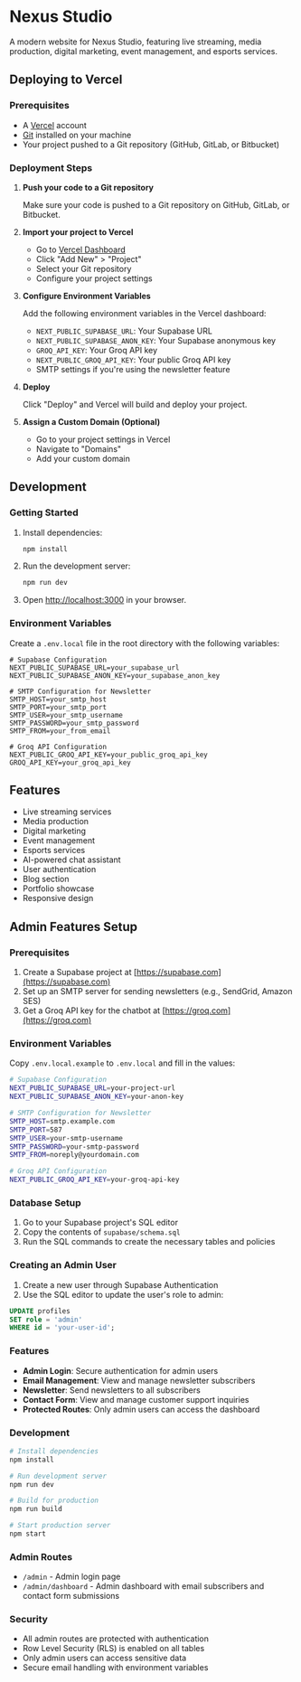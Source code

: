 # Nexus Studio

A modern website for Nexus Studio, featuring live streaming, media production, digital marketing, event management, and esports services.

## Deploying to Vercel

### Prerequisites

- A [Vercel](https://vercel.com) account
- [Git](https://git-scm.com/) installed on your machine
- Your project pushed to a Git repository (GitHub, GitLab, or Bitbucket)

### Deployment Steps

1. **Push your code to a Git repository**

   Make sure your code is pushed to a Git repository on GitHub, GitLab, or Bitbucket.

2. **Import your project to Vercel**

   - Go to [Vercel Dashboard](https://vercel.com/dashboard)
   - Click "Add New" > "Project"
   - Select your Git repository
   - Configure your project settings

3. **Configure Environment Variables**

   Add the following environment variables in the Vercel dashboard:

   - `NEXT_PUBLIC_SUPABASE_URL`: Your Supabase URL
   - `NEXT_PUBLIC_SUPABASE_ANON_KEY`: Your Supabase anonymous key
   - `GROQ_API_KEY`: Your Groq API key
   - `NEXT_PUBLIC_GROQ_API_KEY`: Your public Groq API key
   - SMTP settings if you're using the newsletter feature

4. **Deploy**

   Click "Deploy" and Vercel will build and deploy your project.

5. **Assign a Custom Domain (Optional)**

   - Go to your project settings in Vercel
   - Navigate to "Domains"
   - Add your custom domain

## Development

### Getting Started

1. Install dependencies:
   ```bash
   npm install
   ```

2. Run the development server:
   ```bash
   npm run dev
   ```

3. Open [http://localhost:3000](http://localhost:3000) in your browser.

### Environment Variables

Create a `.env.local` file in the root directory with the following variables:

```
# Supabase Configuration
NEXT_PUBLIC_SUPABASE_URL=your_supabase_url
NEXT_PUBLIC_SUPABASE_ANON_KEY=your_supabase_anon_key

# SMTP Configuration for Newsletter
SMTP_HOST=your_smtp_host
SMTP_PORT=your_smtp_port
SMTP_USER=your_smtp_username
SMTP_PASSWORD=your_smtp_password
SMTP_FROM=your_from_email

# Groq API Configuration
NEXT_PUBLIC_GROQ_API_KEY=your_public_groq_api_key
GROQ_API_KEY=your_groq_api_key
```

## Features

- Live streaming services
- Media production
- Digital marketing
- Event management
- Esports services
- AI-powered chat assistant
- User authentication
- Blog section
- Portfolio showcase
- Responsive design

## Admin Features Setup

### Prerequisites
1. Create a Supabase project at [https://supabase.com](https://supabase.com)
2. Set up an SMTP server for sending newsletters (e.g., SendGrid, Amazon SES)
3. Get a Groq API key for the chatbot at [https://groq.com](https://groq.com)

### Environment Variables
Copy `.env.local.example` to `.env.local` and fill in the values:

```bash
# Supabase Configuration
NEXT_PUBLIC_SUPABASE_URL=your-project-url
NEXT_PUBLIC_SUPABASE_ANON_KEY=your-anon-key

# SMTP Configuration for Newsletter
SMTP_HOST=smtp.example.com
SMTP_PORT=587
SMTP_USER=your-smtp-username
SMTP_PASSWORD=your-smtp-password
SMTP_FROM=noreply@yourdomain.com

# Groq API Configuration
NEXT_PUBLIC_GROQ_API_KEY=your-groq-api-key
```

### Database Setup
1. Go to your Supabase project's SQL editor
2. Copy the contents of `supabase/schema.sql`
3. Run the SQL commands to create the necessary tables and policies

### Creating an Admin User
1. Create a new user through Supabase Authentication
2. Use the SQL editor to update the user's role to admin:
```sql
UPDATE profiles
SET role = 'admin'
WHERE id = 'your-user-id';
```

### Features
- **Admin Login**: Secure authentication for admin users
- **Email Management**: View and manage newsletter subscribers
- **Newsletter**: Send newsletters to all subscribers
- **Contact Form**: View and manage customer support inquiries
- **Protected Routes**: Only admin users can access the dashboard

### Development

```bash
# Install dependencies
npm install

# Run development server
npm run dev

# Build for production
npm run build

# Start production server
npm start
```

### Admin Routes
- `/admin` - Admin login page
- `/admin/dashboard` - Admin dashboard with email subscribers and contact form submissions

### Security
- All admin routes are protected with authentication
- Row Level Security (RLS) is enabled on all tables
- Only admin users can access sensitive data
- Secure email handling with environment variables 